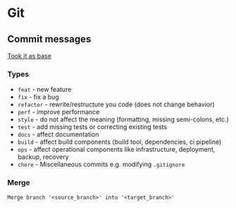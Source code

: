 # Git

## Commit messages

[Took it as base](https://gist.github.com/qoomon/5dfcdf8eec66a051ecd85625518cfd13)

### Types

- `feat` - new feature
- `fix` - fix a bug
- `refactor` - rewrite/restructure you code (does not change behavior)
- `perf` - improve performance
- `style` - do not affect the meaning (formatting, missing semi-colons, etc.)
- `test` - add missing tests or correcting existing tests
- `docs` - affect documentation
- `build` - affect build components (build tool, dependencies, ci pipeline)
- `ops` - affect operational components like infrastructure, deployment, backup, recovery
- `chore` - Miscellaneous commits e.g. modifying `.gitignore`

### Merge

```
Merge branch '<source_branch>' into '<target_branch>'
```
